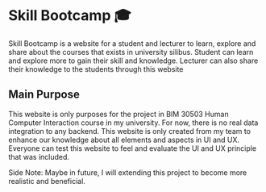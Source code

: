 # **Skill Bootcamp** 🎓
Skill Bootcamp is a website for a student and lecturer to learn, explore and share about the courses that exists in university silibus. Student can learn and explore more to gain their skill and knowledge. Lecturer can also share their knowledge to the students through this website

## **Main Purpose**
This website is only purposes for the project in BIM 30503 Human Computer Interaction course in my university. For now, there is no real data integration to any backend. This website is only created from my team to enhance our knowledge about all elements and aspects in UI and UX. Everyone can test this website to feel and evaluate the UI and UX principle that was included.

Side Note: Maybe in future, I will extending this project to become more realistic and beneficial.

